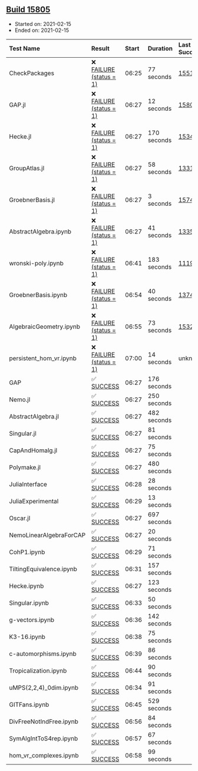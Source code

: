 ## [Build 15805](https://oscarci.mathematik.uni-kl.de/job/oscar/15805/)

* Started on: 2021-02-15
* Ended on: 2021-02-15

| Test Name    | Result | Start | Duration | Last Success | First Failure |
|:-------------|:-------|:------|:---------|:-------------|:--------------|
| CheckPackages | ❌ [FAILURE (status = 1)](https://oscarci.mathematik.uni-kl.de/job/oscar/15805/artifact/logs/build-15805/CheckPackages.log) | 06:25 | 77 seconds | [15514](https://oscarci.mathematik.uni-kl.de/job/oscar/15514/) | [15515](https://oscarci.mathematik.uni-kl.de/job/oscar/15515/) |
| GAP.jl | ❌ [FAILURE (status = 1)](https://oscarci.mathematik.uni-kl.de/job/oscar/15805/artifact/logs/build-15805/GAP.jl.log) | 06:27 | 12 seconds | [15804](https://oscarci.mathematik.uni-kl.de/job/oscar/15804/) | [15805](https://oscarci.mathematik.uni-kl.de/job/oscar/15805/) |
| Hecke.jl | ❌ [FAILURE (status = 1)](https://oscarci.mathematik.uni-kl.de/job/oscar/15805/artifact/logs/build-15805/Hecke.jl.log) | 06:27 | 170 seconds | [15344](https://oscarci.mathematik.uni-kl.de/job/oscar/15344/) | [15348](https://oscarci.mathematik.uni-kl.de/job/oscar/15348/) |
| GroupAtlas.jl | ❌ [FAILURE (status = 1)](https://oscarci.mathematik.uni-kl.de/job/oscar/15805/artifact/logs/build-15805/GroupAtlas.jl.log) | 06:27 | 58 seconds | [13311](https://oscarci.mathematik.uni-kl.de/job/oscar/13311/) | [13312](https://oscarci.mathematik.uni-kl.de/job/oscar/13312/) |
| GroebnerBasis.jl | ❌ [FAILURE (status = 1)](https://oscarci.mathematik.uni-kl.de/job/oscar/15805/artifact/logs/build-15805/GroebnerBasis.jl.log) | 06:27 | 3 seconds | [15745](https://oscarci.mathematik.uni-kl.de/job/oscar/15745/) | [15746](https://oscarci.mathematik.uni-kl.de/job/oscar/15746/) |
| AbstractAlgebra.ipynb | ❌ [FAILURE (status = 1)](https://oscarci.mathematik.uni-kl.de/job/oscar/15805/artifact/logs/build-15805/AbstractAlgebra.ipynb.log) | 06:27 | 41 seconds | [13355](https://oscarci.mathematik.uni-kl.de/job/oscar/13355/) | [13356](https://oscarci.mathematik.uni-kl.de/job/oscar/13356/) |
| wronski-poly.ipynb | ❌ [FAILURE (status = 1)](https://oscarci.mathematik.uni-kl.de/job/oscar/15805/artifact/logs/build-15805/wronski-poly.ipynb.log) | 06:41 | 183 seconds | [11192](https://oscarci.mathematik.uni-kl.de/job/oscar/11192/) | [11193](https://oscarci.mathematik.uni-kl.de/job/oscar/11193/) |
| GroebnerBasis.ipynb | ❌ [FAILURE (status = 1)](https://oscarci.mathematik.uni-kl.de/job/oscar/15805/artifact/logs/build-15805/GroebnerBasis.ipynb.log) | 06:54 | 40 seconds | [13748](https://oscarci.mathematik.uni-kl.de/job/oscar/13748/) | [13749](https://oscarci.mathematik.uni-kl.de/job/oscar/13749/) |
| AlgebraicGeometry.ipynb | ❌ [FAILURE (status = 1)](https://oscarci.mathematik.uni-kl.de/job/oscar/15805/artifact/logs/build-15805/AlgebraicGeometry.ipynb.log) | 06:55 | 73 seconds | [15322](https://oscarci.mathematik.uni-kl.de/job/oscar/15322/) | [15323](https://oscarci.mathematik.uni-kl.de/job/oscar/15323/) |
| persistent_hom_vr.ipynb | ❌ [FAILURE (status = 1)](https://oscarci.mathematik.uni-kl.de/job/oscar/15805/artifact/logs/build-15805/persistent_hom_vr.ipynb.log) | 07:00 | 14 seconds | unknown | unknown |
| GAP | ✅ [SUCCESS](https://oscarci.mathematik.uni-kl.de/job/oscar/15805/artifact/logs/build-15805/GAP.log) | 06:27 | 176 seconds |  |  |
| Nemo.jl | ✅ [SUCCESS](https://oscarci.mathematik.uni-kl.de/job/oscar/15805/artifact/logs/build-15805/Nemo.jl.log) | 06:27 | 250 seconds |  |  |
| AbstractAlgebra.jl | ✅ [SUCCESS](https://oscarci.mathematik.uni-kl.de/job/oscar/15805/artifact/logs/build-15805/AbstractAlgebra.jl.log) | 06:27 | 482 seconds |  |  |
| Singular.jl | ✅ [SUCCESS](https://oscarci.mathematik.uni-kl.de/job/oscar/15805/artifact/logs/build-15805/Singular.jl.log) | 06:27 | 81 seconds |  |  |
| CapAndHomalg.jl | ✅ [SUCCESS](https://oscarci.mathematik.uni-kl.de/job/oscar/15805/artifact/logs/build-15805/CapAndHomalg.jl.log) | 06:27 | 75 seconds |  |  |
| Polymake.jl | ✅ [SUCCESS](https://oscarci.mathematik.uni-kl.de/job/oscar/15805/artifact/logs/build-15805/Polymake.jl.log) | 06:27 | 480 seconds |  |  |
| JuliaInterface | ✅ [SUCCESS](https://oscarci.mathematik.uni-kl.de/job/oscar/15805/artifact/logs/build-15805/JuliaInterface.log) | 06:28 | 28 seconds |  |  |
| JuliaExperimental | ✅ [SUCCESS](https://oscarci.mathematik.uni-kl.de/job/oscar/15805/artifact/logs/build-15805/JuliaExperimental.log) | 06:29 | 13 seconds |  |  |
| Oscar.jl | ✅ [SUCCESS](https://oscarci.mathematik.uni-kl.de/job/oscar/15805/artifact/logs/build-15805/Oscar.jl.log) | 06:27 | 697 seconds |  |  |
| NemoLinearAlgebraForCAP | ✅ [SUCCESS](https://oscarci.mathematik.uni-kl.de/job/oscar/15805/artifact/logs/build-15805/NemoLinearAlgebraForCAP.log) | 06:27 | 20 seconds |  |  |
| CohP1.ipynb | ✅ [SUCCESS](https://oscarci.mathematik.uni-kl.de/job/oscar/15805/artifact/logs/build-15805/CohP1.ipynb.log) | 06:29 | 71 seconds |  |  |
| TiltingEquivalence.ipynb | ✅ [SUCCESS](https://oscarci.mathematik.uni-kl.de/job/oscar/15805/artifact/logs/build-15805/TiltingEquivalence.ipynb.log) | 06:31 | 157 seconds |  |  |
| Hecke.ipynb | ✅ [SUCCESS](https://oscarci.mathematik.uni-kl.de/job/oscar/15805/artifact/logs/build-15805/Hecke.ipynb.log) | 06:27 | 123 seconds |  |  |
| Singular.ipynb | ✅ [SUCCESS](https://oscarci.mathematik.uni-kl.de/job/oscar/15805/artifact/logs/build-15805/Singular.ipynb.log) | 06:33 | 50 seconds |  |  |
| g-vectors.ipynb | ✅ [SUCCESS](https://oscarci.mathematik.uni-kl.de/job/oscar/15805/artifact/logs/build-15805/g-vectors.ipynb.log) | 06:36 | 142 seconds |  |  |
| K3-16.ipynb | ✅ [SUCCESS](https://oscarci.mathematik.uni-kl.de/job/oscar/15805/artifact/logs/build-15805/K3-16.ipynb.log) | 06:38 | 75 seconds |  |  |
| c-automorphisms.ipynb | ✅ [SUCCESS](https://oscarci.mathematik.uni-kl.de/job/oscar/15805/artifact/logs/build-15805/c-automorphisms.ipynb.log) | 06:39 | 86 seconds |  |  |
| Tropicalization.ipynb | ✅ [SUCCESS](https://oscarci.mathematik.uni-kl.de/job/oscar/15805/artifact/logs/build-15805/Tropicalization.ipynb.log) | 06:44 | 90 seconds |  |  |
| uMPS(2,2,4)_0dim.ipynb | ✅ [SUCCESS](https://oscarci.mathematik.uni-kl.de/job/oscar/15805/artifact/logs/build-15805/uMPS-2-2-4-_0dim.ipynb.log) | 06:34 | 91 seconds |  |  |
| GITFans.ipynb | ✅ [SUCCESS](https://oscarci.mathematik.uni-kl.de/job/oscar/15805/artifact/logs/build-15805/GITFans.ipynb.log) | 06:45 | 529 seconds |  |  |
| DivFreeNotIndFree.ipynb | ✅ [SUCCESS](https://oscarci.mathematik.uni-kl.de/job/oscar/15805/artifact/logs/build-15805/DivFreeNotIndFree.ipynb.log) | 06:56 | 84 seconds |  |  |
| SymAlgIntToS4rep.ipynb | ✅ [SUCCESS](https://oscarci.mathematik.uni-kl.de/job/oscar/15805/artifact/logs/build-15805/SymAlgIntToS4rep.ipynb.log) | 06:57 | 67 seconds |  |  |
| hom_vr_complexes.ipynb | ✅ [SUCCESS](https://oscarci.mathematik.uni-kl.de/job/oscar/15805/artifact/logs/build-15805/hom_vr_complexes.ipynb.log) | 06:58 | 99 seconds |  |  |
